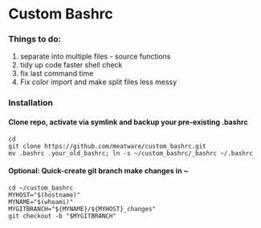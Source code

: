 # Custom Bashrc


### Things to do:
1. separate into multiple files - source functions
2. tidy up code faster shell check
3. fix last command time
4. Fix color import and make split files less messy

### Installation

#### Clone repo, activate via symlink and backup your pre-existing .bashrc
```
cd
git clone https://github.com/meatware/custom_bashrc.git
mv .bashrc .your_old_bashrc; ln -s ~/custom_bashrc/_bashrc ~/.bashrc
```

#### Optional: Quick-create git branch make changes in ~
```
cd ~/custom_bashrc
MYHOST="$(hostname)"
MYNAME="$(whoami)"
MYGITBRANCH="${MYNAME}/${MYHOST}_changes"
git checkout -b "$MYGITBRANCH"
```

